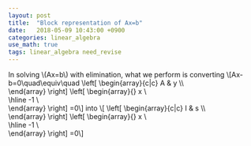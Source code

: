 ```yaml
---
layout: post
title:  "Block representation of Ax=b"
date:   2018-05-09 10:43:00 +0900
categories: linear_algebra
use_math: true
tags: linear_algebra need_revise
---
```

In solving \\(Ax=b\\) with elimination, what we perform is converting
\\[Ax-b=0\quad\equiv\quad
\left[
	\begin{array}{c|c}
	A & y \\\	
	\end{array}
\right]
\left[
	\begin{array}{}
	x \\\
	\hline
	-1 \\\
	\end{array}
\right]
=0\\] into
\\[
\left[
	\begin{array}{c|c}
	I & s \\\	
	\end{array}
\right]
\left[
	\begin{array}{}
	x \\\
	\hline
	-1 \\\
	\end{array}
\right]
=0\\]